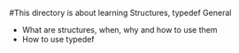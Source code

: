 #This directory is about learning Structures, typedef
General
- What are structures, when, why and how to use them
- How to use typedef
